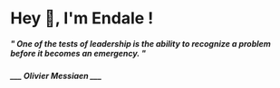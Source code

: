 <h1 title="head"> Hey 👋, I'm Endale !</h1>

**<h5><i>" One of the tests of leadership is the ability to recognize a problem before it becomes an emergency. "</i></h5>**

*<b>___ Olivier Messiaen ___</b>*
